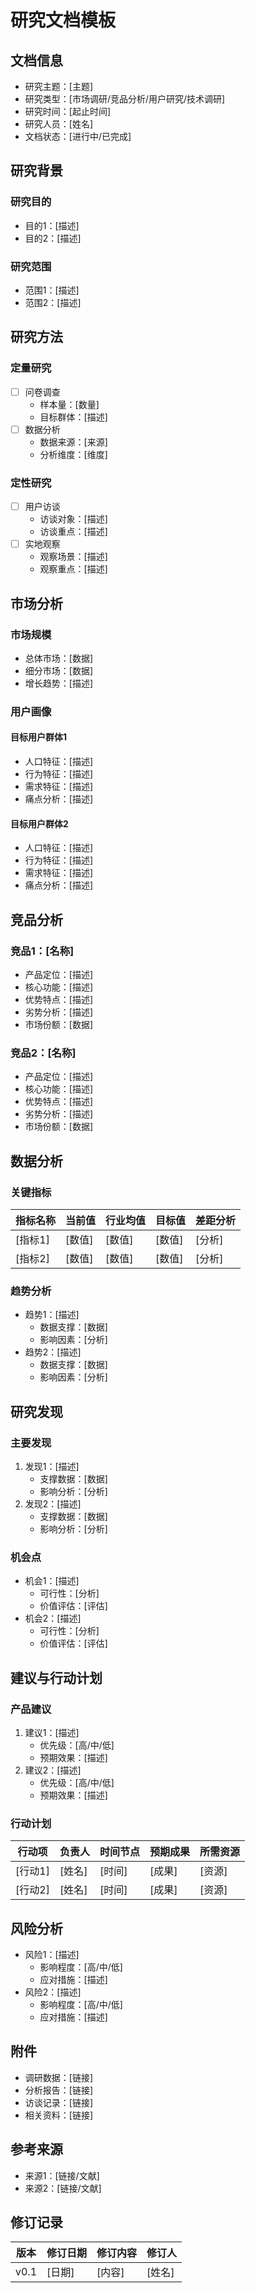 # 研究文档模板

## 文档信息
- 研究主题：[主题]
- 研究类型：[市场调研/竞品分析/用户研究/技术调研]
- 研究时间：[起止时间]
- 研究人员：[姓名]
- 文档状态：[进行中/已完成]

## 研究背景
### 研究目的
- 目的1：[描述]
- 目的2：[描述]

### 研究范围
- 范围1：[描述]
- 范围2：[描述]

## 研究方法
### 定量研究
- [ ] 问卷调查
  - 样本量：[数量]
  - 目标群体：[描述]
- [ ] 数据分析
  - 数据来源：[来源]
  - 分析维度：[维度]

### 定性研究
- [ ] 用户访谈
  - 访谈对象：[描述]
  - 访谈重点：[描述]
- [ ] 实地观察
  - 观察场景：[描述]
  - 观察重点：[描述]

## 市场分析
### 市场规模
- 总体市场：[数据]
- 细分市场：[数据]
- 增长趋势：[描述]

### 用户画像
#### 目标用户群体1
- 人口特征：[描述]
- 行为特征：[描述]
- 需求特征：[描述]
- 痛点分析：[描述]

#### 目标用户群体2
- 人口特征：[描述]
- 行为特征：[描述]
- 需求特征：[描述]
- 痛点分析：[描述]

## 竞品分析
### 竞品1：[名称]
- 产品定位：[描述]
- 核心功能：[描述]
- 优势特点：[描述]
- 劣势分析：[描述]
- 市场份额：[数据]

### 竞品2：[名称]
- 产品定位：[描述]
- 核心功能：[描述]
- 优势特点：[描述]
- 劣势分析：[描述]
- 市场份额：[数据]

## 数据分析
### 关键指标
| 指标名称 | 当前值 | 行业均值 | 目标值 | 差距分析 |
|---------|--------|----------|--------|----------|
| [指标1] | [数值] | [数值] | [数值] | [分析] |
| [指标2] | [数值] | [数值] | [数值] | [分析] |

### 趋势分析
- 趋势1：[描述]
  - 数据支撑：[数据]
  - 影响因素：[分析]
- 趋势2：[描述]
  - 数据支撑：[数据]
  - 影响因素：[分析]

## 研究发现
### 主要发现
1. 发现1：[描述]
   - 支撑数据：[数据]
   - 影响分析：[分析]
2. 发现2：[描述]
   - 支撑数据：[数据]
   - 影响分析：[分析]

### 机会点
- 机会1：[描述]
  - 可行性：[分析]
  - 价值评估：[评估]
- 机会2：[描述]
  - 可行性：[分析]
  - 价值评估：[评估]

## 建议与行动计划
### 产品建议
1. 建议1：[描述]
   - 优先级：[高/中/低]
   - 预期效果：[描述]
2. 建议2：[描述]
   - 优先级：[高/中/低]
   - 预期效果：[描述]

### 行动计划
| 行动项 | 负责人 | 时间节点 | 预期成果 | 所需资源 |
|--------|--------|----------|----------|----------|
| [行动1] | [姓名] | [时间] | [成果] | [资源] |
| [行动2] | [姓名] | [时间] | [成果] | [资源] |

## 风险分析
- 风险1：[描述]
  - 影响程度：[高/中/低]
  - 应对措施：[描述]
- 风险2：[描述]
  - 影响程度：[高/中/低]
  - 应对措施：[描述]

## 附件
- 调研数据：[链接]
- 分析报告：[链接]
- 访谈记录：[链接]
- 相关资料：[链接]

## 参考来源
- 来源1：[链接/文献]
- 来源2：[链接/文献]

## 修订记录
| 版本 | 修订日期 | 修订内容 | 修订人 |
|-----|----------|----------|--------|
| v0.1 | [日期] | [内容] | [姓名] | 